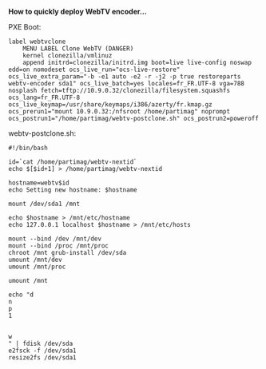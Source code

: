 **How to quickly deploy WebTV encoder...**

PXE Boot:

	label webtvclone
		MENU LABEL Clone WebTV (DANGER)
		kernel clonezilla/vmlinuz
		append initrd=clonezilla/initrd.img boot=live live-config noswap edd=on nomodeset ocs_live_run="ocs-live-restore" ocs_live_extra_param="-b -e1 auto -e2 -r -j2 -p true restoreparts webtv-encoder sda1" ocs_live_batch=yes locales=fr_FR.UTF-8 vga=788 nosplash fetch=tftp://10.9.0.32/clonezilla/filesystem.squashfs ocs_lang=fr_FR.UTF-8 ocs_live_keymap=/usr/share/keymaps/i386/azerty/fr.kmap.gz ocs_prerun1="mount 10.9.0.32:/nfsroot /home/partimag" noprompt ocs_postrun1="/home/partimag/webtv-postclone.sh" ocs_postrun2=poweroff


webtv-postclone.sh:

    #!/bin/bash
    
    id=`cat /home/partimag/webtv-nextid`
    echo $[$id+1] > /home/partimag/webtv-nextid
    
    hostname=webtv$id
    echo Setting new hostname: $hostname
    
    mount /dev/sda1 /mnt
    
    echo $hostname > /mnt/etc/hostname
    echo 127.0.0.1 localhost $hostname > /mnt/etc/hosts
    
    mount --bind /dev /mnt/dev
    mount --bind /proc /mnt/proc
    chroot /mnt grub-install /dev/sda
    umount /mnt/dev
    umount /mnt/proc
    
    umount /mnt
    
    echo "d
    n
    p
    1
    
    
    w
    " | fdisk /dev/sda
    e2fsck -f /dev/sda1
    resize2fs /dev/sda1
